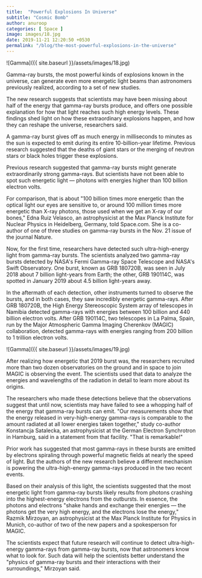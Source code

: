 ```yaml
---
title:  "Powerful Explosions In Universe"
subtitle: "Cosmic Bomb"
author: anuroop
categories: [ Space ]
image: images/18.jpg
date: 2019-11-21 12:20:50 +0530
permalink: "/blog/the-most-powerful-explosions-in-the-universe"
---
```

![Gamma]({{ site.baseurl }}/assets/images/18.jpg)

Gamma-ray bursts, the most powerful kinds of explosions known in the universe, can generate even more energetic light beams than astronomers previously realized, according to a set of new studies.

The new research suggests that scientists may have been missing about half of the energy that gamma-ray bursts produce, and offers one possible explanation for how that light reaches such high energy levels. These findings shed light on how these extraordinary explosions happen, and how they can reshape the universe, researchers said.

A gamma-ray burst gives off as much energy in milliseconds to minutes as the sun is expected to emit during its entire 10-billion-year lifetime. Previous research suggested that the deaths of giant stars or the merging of neutron stars or black holes trigger these explosions.

Previous research suggested that gamma-ray bursts might generate extraordinarily strong gamma-rays. But scientists have not been able to spot such energetic light — photons with energies higher than 100 billion electron volts.

For comparison, that is about "100 billion times more energetic than the optical light our eyes are sensitive to, or around 100 million times more energetic than X-ray photons, those used when we get an X-ray of our bones," Edna Ruiz Velasco, an astrophysicist at the Max Planck Institute for Nuclear Physics in Heidelberg, Germany, told Space.com. She is a co-author of one of three studies on gamma-ray bursts in the Nov. 21 issue of the journal Nature.

Now, for the first time, researchers have detected such ultra-high-energy light from gamma-ray bursts. The scientists analyzed two gamma-ray bursts detected by NASA's Fermi Gamma-ray Space Telescope and NASA's Swift Observatory. One burst, known as GRB 180720B, was seen in July 2018 about 7 billion light-years from Earth; the other, GRB 190114C, was spotted in January 2019 about 4.5 billion light-years away.

In the aftermath of each detection, other instruments turned to observe the bursts, and in both cases, they saw incredibly energetic gamma-rays. After GRB 180720B, the High Energy Stereoscopic System array of telescopes in Namibia detected gamma-rays with energies between 100 billion and 440 billion electron volts. After GRB 190114C, two telescopes in La Palma, Spain, run by the Major Atmospheric Gamma Imaging Cherenkov (MAGIC) collaboration, detected gamma-rays with energies ranging from 200 billion to 1 trillion electron volts.

![Gamma]({{ site.baseurl }}/assets/images/19.jpg)

After realizing how energetic that 2019 burst was, the researchers recruited more than two dozen observatories on the ground and in space to join MAGIC is observing the event. The scientists used that data to analyze the energies and wavelengths of the radiation in detail to learn more about its origins.

The researchers who made these detections believe that the observations suggest that until now, scientists may have failed to see a whopping half of the energy that gamma-ray bursts can emit. "Our measurements show that the energy released in very-high-energy gamma-rays is comparable to the amount radiated at all lower energies taken together," study co-author Konstancja Satalecka, an astrophysicist at the German Electron Synchrotron in Hamburg, said in a statement from that facility. "That is remarkable!"

Prior work has suggested that most gamma-rays in these bursts are emitted by electrons spiraling through powerful magnetic fields at nearly the speed of light. But the authors of the new research believe a different mechanism is powering the ultra-high-energy gamma-rays produced in the two recent events. 

Based on their analysis of this light, the scientists suggested that the most energetic light from gamma-ray bursts likely results from photons crashing into the highest-energy electrons from the outbursts. In essence, the photons and electrons "shake hands and exchange their energies — the photons get the very high energy, and the electrons lose the energy," Razmik Mirzoyan, an astrophysicist at the Max Planck Institute for Physics in Munich, co-author of two of the new papers and a spokesperson for MAGIC.

The scientists expect that future research will continue to detect ultra-high-energy gamma-rays from gamma-ray bursts, now that astronomers know what to look for. Such data will help the scientists better understand the "physics of gamma-ray bursts and their interactions with their surroundings," Mirzoyan said.